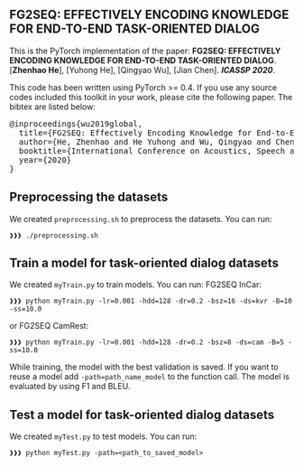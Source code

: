 ## FG2SEQ: EFFECTIVELY ENCODING KNOWLEDGE FOR END-TO-END TASK-ORIENTED DIALOG

This is the PyTorch implementation of the paper:
**FG2SEQ: EFFECTIVELY ENCODING KNOWLEDGE FOR END-TO-END TASK-ORIENTED DIALOG**. [**Zhenhao He**], [Yuhong He], [Qingyao Wu], [Jian Chen]. ***ICASSP 2020***.


This code has been written using PyTorch >= 0.4. If you use any source codes included this toolkit in your work, please cite the following paper. The bibtex are listed below:
<pre>
@inproceedings{wu2019global,
  title={FG2SEQ: Effectively Encoding Knowledge for End-to-End Task-oriented Dialog},
  author={He, Zhenhao and He Yuhong and Wu, Qingyao and Chen Jian},
  booktitle={International Conference on Acoustics, Speech and Signal Processing (ICASSP)},
  year={2020}
}
</pre>


## Preprocessing the datasets
We created `preprocessing.sh` to preprocess the datasets. You can run:
```console
❱❱❱ ./preprocessing.sh
```

## Train a model for task-oriented dialog datasets
We created `myTrain.py` to train models. You can run:
FG2SEQ InCar:
```console
❱❱❱ python myTrain.py -lr=0.001 -hdd=128 -dr=0.2 -bsz=16 -ds=kvr -B=10 -ss=10.0
```
or FG2SEQ CamRest:
```console
❱❱❱ python myTrain.py -lr=0.001 -hdd=128 -dr=0.2 -bsz=8 -ds=cam -B=5 -ss=10.0
```

While training, the model with the best validation is saved. If you want to reuse a model add `-path=path_name_model` to the function call. The model is evaluated by using F1 and BLEU.

## Test a model for task-oriented dialog datasets
We created  `myTest.py` to test models. You can run:
```console
❱❱❱ python myTest.py -path=<path_to_saved_model> 
```
